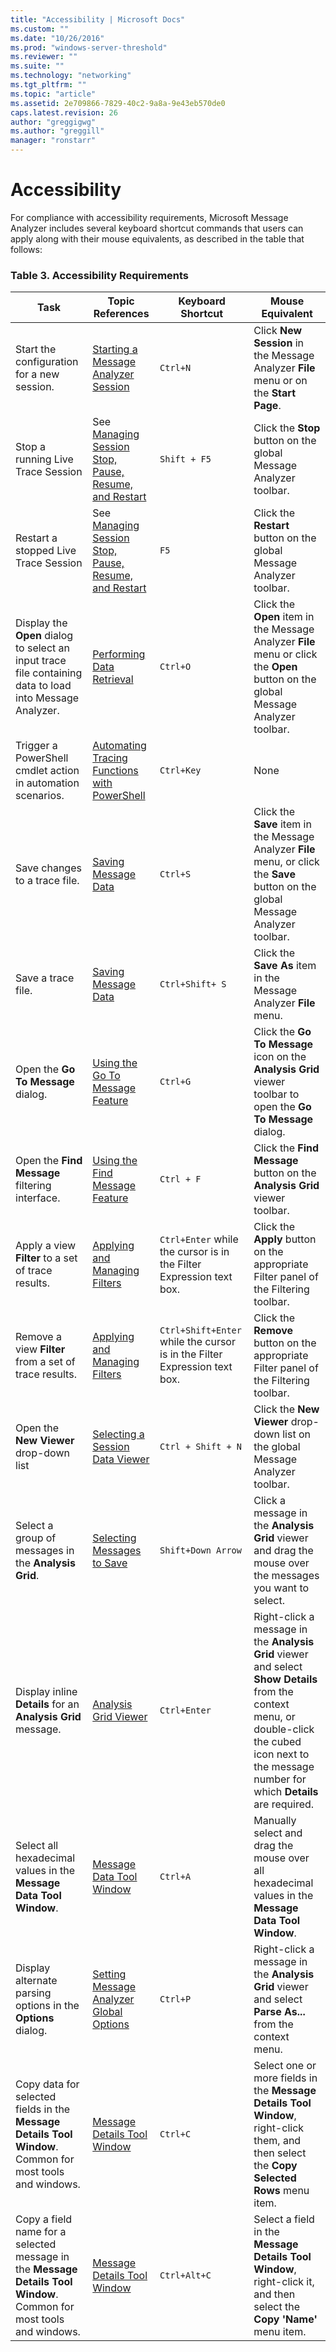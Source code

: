 ```yaml
---
title: "Accessibility | Microsoft Docs"
ms.custom: ""
ms.date: "10/26/2016"
ms.prod: "windows-server-threshold"
ms.reviewer: ""
ms.suite: ""
ms.technology: "networking"
ms.tgt_pltfrm: ""
ms.topic: "article"
ms.assetid: 2e709866-7829-40c2-9a8a-9e43eb570de0
caps.latest.revision: 26
author: "greggigwg"
ms.author: "greggill"
manager: "ronstarr"
---
```


# Accessibility

For compliance with accessibility requirements, Microsoft Message Analyzer includes several keyboard shortcut commands that users can apply along with their mouse equivalents, as described in the table that follows:

### Table 3. Accessibility Requirements

|**Task**|**Topic References**|**Keyboard Shortcut**|**Mouse Equivalent**|
|--------------|--------------------------|---------------------------|--------------------------|
|Start the configuration for a new session.|[Starting a Message Analyzer Session](starting-a-message-analyzer-session.md)|`Ctrl+N`|Click **New Session** in the Message Analyzer **File** menu or on the **Start Page**.|
|Stop a running Live Trace Session|See [Managing Session Stop, Pause, Resume, and Restart](performing-a-live-capture.md#BKMK_StopPauseRestartSession)|`Shift + F5`|Click the **Stop** button on the global Message Analyzer toolbar.|
|Restart a stopped Live Trace Session|See [Managing Session Stop, Pause, Resume, and Restart](performing-a-live-capture.md#BKMK_StopPauseRestartSession)|`F5`|Click the **Restart** button on the global Message Analyzer toolbar.|
|Display the **Open** dialog to select an input trace file containing data to load into Message Analyzer.|[Performing Data Retrieval](performing-data-retrieval.md)|`Ctrl+O`|Click the **Open** item in the Message Analyzer **File** menu or click the **Open** button on the global Message Analyzer toolbar.|
|Trigger a PowerShell cmdlet action in automation scenarios.|[Automating Tracing Functions with PowerShell](automating-tracing-functions-with-powershell.md)|`Ctrl+Key`|None|
|Save changes to a  trace file.|[Saving Message Data](saving-message-data.md)|`Ctrl+S`|Click the **Save** item in the Message Analyzer **File** menu, or click the **Save** button on the global Message Analyzer toolbar.|
|Save a  trace file.|[Saving Message Data](saving-message-data.md)|`Ctrl+Shift+ S`|Click the **Save As** item in the Message Analyzer **File** menu.|
|Open the **Go To Message** dialog.|[Using the Go To Message Feature](using-the-go-to-message-feature.md)|`Ctrl+G`|Click the **Go To Message** icon on the **Analysis Grid** viewer toolbar to open the **Go To Message** dialog.|
|Open the **Find Message** filtering interface.|[Using the Find Message Feature](using-the-find-message-feature.md)|`Ctrl + F`|Click the **Find Message** button on the **Analysis Grid** viewer toolbar.|
|Apply a view **Filter** to a set of trace results.|[Applying and Managing Filters](applying-and-managing-filters.md)|`Ctrl+Enter` while the cursor is in the Filter Expression text box.|Click the **Apply** button on the appropriate Filter panel of the Filtering toolbar.|
|Remove a view **Filter** from a set of trace results.|[Applying and Managing Filters](applying-and-managing-filters.md)|`Ctrl+Shift+Enter` while the cursor is in the Filter Expression text box.|Click the **Remove** button on the appropriate Filter panel of the  Filtering toolbar.|
|Open the **New Viewer** drop-down list|[Selecting a Session Data Viewer](selecting-a-session-data-viewer.md)|`Ctrl + Shift + N`|Click the **New Viewer** drop-down list on the global Message Analyzer toolbar.|
|Select a group of messages in the **Analysis Grid**.|[Selecting Messages to Save](selecting-messages-to-save.md)|`Shift+Down Arrow`|Click a message in the **Analysis Grid** viewer and drag the mouse over the messages you want to select.|
|Display inline **Details** for an **Analysis Grid** message.|[Analysis Grid Viewer](analysis-grid-viewer.md)|`Ctrl+Enter`|Right-click a message in the **Analysis Grid** viewer and select **Show Details** from the context menu, or double-click the cubed icon next to the message number for which **Details** are required.|
|Select all hexadecimal values in the **Message Data** **Tool Window**.|[Message Data Tool Window](message-data-tool-window.md)|`Ctrl+A`|Manually select and drag the mouse over all hexadecimal values in the **Message Data** **Tool Window**.|
|Display alternate parsing options in the **Options** dialog.|[Setting Message Analyzer Global Options](setting-message-analyzer-global-options.md)|`Ctrl+P`|Right-click a message in the **Analysis Grid** viewer and select **Parse As...** from the context menu.|
|Copy data for selected fields in the **Message Details** **Tool Window**. Common for most tools and windows.|[Message Details Tool Window](message-details-tool-window.md)|`Ctrl+C`|Select one or more fields in the **Message Details** **Tool Window**, right-click them, and then select the **Copy Selected Rows** menu item.|
|Copy a field  name for a selected message in the **Message Details** **Tool Window**. Common for most tools and windows.|[Message Details Tool Window](message-details-tool-window.md)|`Ctrl+Alt+C`|Select a field in the **Message Details** **Tool Window**, right-click it, and then select the **Copy 'Name'** menu item.|